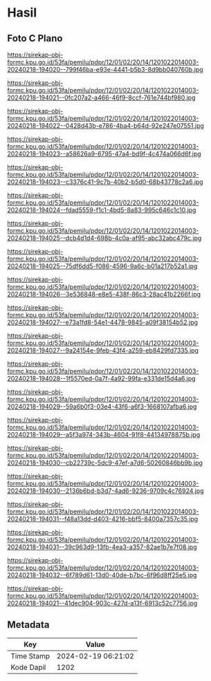 # Hasil

## Foto C Plano

https://sirekap-obj-formc.kpu.go.id/53fa/pemilu/pdpr/12/01/02/20/14/1201022014003-20240218-194020--799f46ba-e93e-4441-b5b3-8d9bb040760b.jpg

https://sirekap-obj-formc.kpu.go.id/53fa/pemilu/pdpr/12/01/02/20/14/1201022014003-20240218-194021--0fc207a2-a466-46f9-8ccf-761e744bf980.jpg

https://sirekap-obj-formc.kpu.go.id/53fa/pemilu/pdpr/12/01/02/20/14/1201022014003-20240218-194022--0428d43b-e786-4ba4-b64d-92e247e07551.jpg

https://sirekap-obj-formc.kpu.go.id/53fa/pemilu/pdpr/12/01/02/20/14/1201022014003-20240218-194023--a58626a9-6795-47a4-bd9f-4c474a066d6f.jpg

https://sirekap-obj-formc.kpu.go.id/53fa/pemilu/pdpr/12/01/02/20/14/1201022014003-20240218-194023--c3376c41-9c7b-40b2-b5d0-68b43778c2a6.jpg

https://sirekap-obj-formc.kpu.go.id/53fa/pemilu/pdpr/12/01/02/20/14/1201022014003-20240218-194024--fdad5559-f1c1-4bd5-8a83-995c646c1c10.jpg

https://sirekap-obj-formc.kpu.go.id/53fa/pemilu/pdpr/12/01/02/20/14/1201022014003-20240218-194025--dcb4d1d4-698b-4c0a-af95-abc32abc479c.jpg

https://sirekap-obj-formc.kpu.go.id/53fa/pemilu/pdpr/12/01/02/20/14/1201022014003-20240218-194025--75df6dd5-f086-4596-9a6c-b01a217b52a1.jpg

https://sirekap-obj-formc.kpu.go.id/53fa/pemilu/pdpr/12/01/02/20/14/1201022014003-20240218-194026--3e536848-e8e5-438f-86c3-28ac41b2266f.jpg

https://sirekap-obj-formc.kpu.go.id/53fa/pemilu/pdpr/12/01/02/20/14/1201022014003-20240218-194027--e73a1fd8-54e1-4478-9845-a09f38154b52.jpg

https://sirekap-obj-formc.kpu.go.id/53fa/pemilu/pdpr/12/01/02/20/14/1201022014003-20240218-194027--9a24154e-9feb-43f4-a259-eb8429fd7335.jpg

https://sirekap-obj-formc.kpu.go.id/53fa/pemilu/pdpr/12/01/02/20/14/1201022014003-20240218-194028--1f5570ed-0a7f-4a92-99fa-e331de15d4a6.jpg

https://sirekap-obj-formc.kpu.go.id/53fa/pemilu/pdpr/12/01/02/20/14/1201022014003-20240218-194029--59a6b0f3-03e4-43f6-a6f3-1668107afba6.jpg

https://sirekap-obj-formc.kpu.go.id/53fa/pemilu/pdpr/12/01/02/20/14/1201022014003-20240218-194029--a5f3a974-343b-4604-91f8-44134978875b.jpg

https://sirekap-obj-formc.kpu.go.id/53fa/pemilu/pdpr/12/01/02/20/14/1201022014003-20240218-194030--cb22739c-5dc9-47ef-a7d6-50260846bb9b.jpg

https://sirekap-obj-formc.kpu.go.id/53fa/pemilu/pdpr/12/01/02/20/14/1201022014003-20240218-194030--2136b6bd-b3d7-4ad6-9236-9709c4c76924.jpg

https://sirekap-obj-formc.kpu.go.id/53fa/pemilu/pdpr/12/01/02/20/14/1201022014003-20240218-194031--f48a13dd-d403-4216-bbf5-8400a7357c35.jpg

https://sirekap-obj-formc.kpu.go.id/53fa/pemilu/pdpr/12/01/02/20/14/1201022014003-20240218-194031--39c963d9-13fb-4ea3-a357-82ae1b7e7f08.jpg

https://sirekap-obj-formc.kpu.go.id/53fa/pemilu/pdpr/12/01/02/20/14/1201022014003-20240218-194032--6f789d61-13d0-40de-b7bc-6f96d8ff25e5.jpg

https://sirekap-obj-formc.kpu.go.id/53fa/pemilu/pdpr/12/01/02/20/14/1201022014003-20240218-194021--41dec904-903c-427d-a13f-6913c52c7756.jpg


## Metadata

| Key        | Value               |
| ---------- | ------------------- |
| Time Stamp | 2024-02-19 06:21:02 |
| Kode Dapil | 1202                |



